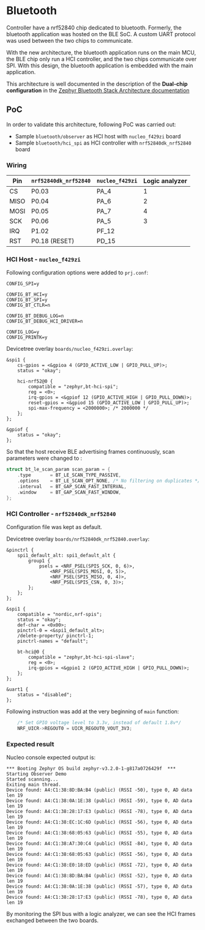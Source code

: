 # Bluetooth

Controller have a nrf52840 chip dedicated to bluetooth. Formerly, the bluetooth
application was hosted on the BLE SoC. A custom UART protocol was used between
the two chips to communicate.

With the new architecture, the bluetooth application runs on the main MCU, the
BLE chip only run a HCI controller, and the two chips communicate over SPI.
With this design, the bluetooth application is embedded with the main application.

This architecture is well documented in the description of the 
**Dual-chip configuration** in the
[Zephyr Bluetooth Stack Architecture documentation](https://docs.zephyrproject.org/latest/connectivity/bluetooth/bluetooth-arch.html)

## PoC

In order to validate this architecture, following PoC was carried out:
- Sample `bluetooth/observer` as HCI host with `nucleo_f429zi` board
- Sample `bluetooth/hci_spi` as HCI controller with `nrf52840dk_nrf52840` board

### Wiring

| Pin  | `nrf52840dk_nrf52840` | `nucleo_f429zi` | Logic analyzer |
| ---- | --------------------- | --------------- | -------------- |
| CS   | P0.03                 | PA_4            | 1              |
| MISO | P0.04                 | PA_6            | 2              |
| MOSI | P0.05                 | PA_7            | 4              |
| SCK  | P0.06                 | PA_5            | 3              |
| IRQ  | P1.02                 | PF_12           |                |
| RST  | P0.18 (RESET)         | PD_15           |                |

### HCI Host - `nucleo_f429zi`

Following configuration options were added to `prj.conf`:
```
CONFIG_SPI=y

CONFIG_BT_HCI=y
CONFIG_BT_SPI=y
CONFIG_BT_CTLR=n

CONFIG_BT_DEBUG_LOG=n
CONFIG_BT_DEBUG_HCI_DRIVER=n

CONFIG_LOG=y
CONFIG_PRINTK=y
```

Devicetree overlay `boards/nucleo_f429zi.overlay`:
```devicetree
&spi1 {
	cs-gpios = <&gpioa 4 (GPIO_ACTIVE_LOW | GPIO_PULL_UP)>;
	status = "okay";

	hci-nrf52@0 {
		compatible = "zephyr,bt-hci-spi";
		reg = <0>;
		irq-gpios = <&gpiof 12 (GPIO_ACTIVE_HIGH | GPIO_PULL_DOWN)>;
		reset-gpios = <&gpiod 15 (GPIO_ACTIVE_LOW | GPIO_PULL_UP)>;
		spi-max-frequency = <2000000>; /* 2000000 */
	};
};

&gpiof {
	status = "okay";
};
```

So that the host receive BLE advertising frames continuously, scan parameters were changed to :
```c
struct bt_le_scan_param scan_param = {
	.type       = BT_LE_SCAN_TYPE_PASSIVE,
	.options    = BT_LE_SCAN_OPT_NONE, /* No filtering on duplicates */
	.interval   = BT_GAP_SCAN_FAST_INTERVAL,
	.window     = BT_GAP_SCAN_FAST_WINDOW,
};
```


### HCI Controller - `nrf52840dk_nrf52840`

Configuration file was kept as default.

Devicetree overlay `boards/nrf52840dk_nrf52840.overlay`: 
```
&pinctrl {
	spi1_default_alt: spi1_default_alt {
		group1 {
			psels = <NRF_PSEL(SPIS_SCK, 0, 6)>,
				<NRF_PSEL(SPIS_MOSI, 0, 5)>,
				<NRF_PSEL(SPIS_MISO, 0, 4)>,
				<NRF_PSEL(SPIS_CSN, 0, 3)>;
		};
	};
};

&spi1 {
	compatible = "nordic,nrf-spis";
	status = "okay";
	def-char = <0x00>;
	pinctrl-0 = <&spi1_default_alt>;
	/delete-property/ pinctrl-1;
	pinctrl-names = "default";

	bt-hci@0 {
		compatible = "zephyr,bt-hci-spi-slave";
		reg = <0>;
		irq-gpios = <&gpio1 2 (GPIO_ACTIVE_HIGH | GPIO_PULL_DOWN)>;
	};
};

&uart1 {
	status = "disabled";
};
```

Following instruction was add at the very beginning of `main` function:
```c
    /* Set GPIO voltage level to 3.3v, instead of default 1.8v*/
	NRF_UICR->REGOUT0 = UICR_REGOUT0_VOUT_3V3;
```

### Expected result

Nucleo console expected output is:
```
*** Booting Zephyr OS build zephyr-v3.2.0-1-g817a0726429f  ***
Starting Observer Demo
Started scanning...
Exiting main thread.
Device found: A4:C1:38:8D:BA:B4 (public) (RSSI -50), type 0, AD data len 19
Device found: A4:C1:38:0A:1E:38 (public) (RSSI -59), type 0, AD data len 19
Device found: A4:C1:38:28:17:E3 (public) (RSSI -78), type 0, AD data len 19
Device found: A4:C1:38:EC:1C:6D (public) (RSSI -56), type 0, AD data len 19
Device found: A4:C1:38:68:05:63 (public) (RSSI -55), type 0, AD data len 19
Device found: A4:C1:38:A7:30:C4 (public) (RSSI -84), type 0, AD data len 19
Device found: A4:C1:38:68:05:63 (public) (RSSI -56), type 0, AD data len 19
Device found: A4:C1:38:E0:18:ED (public) (RSSI -72), type 0, AD data len 19
Device found: A4:C1:38:8D:BA:B4 (public) (RSSI -52), type 0, AD data len 19
Device found: A4:C1:38:0A:1E:38 (public) (RSSI -57), type 0, AD data len 19
Device found: A4:C1:38:28:17:E3 (public) (RSSI -78), type 0, AD data len 19
```

By monitoring the SPI bus with a logic analyzer, we can see the HCI frames exchanged between the two boards.